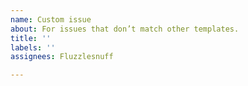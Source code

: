 ```yaml
---
name: Custom issue
about: For issues that don’t match other templates.
title: ''
labels: ''
assignees: Fluzzlesnuff

---
```



